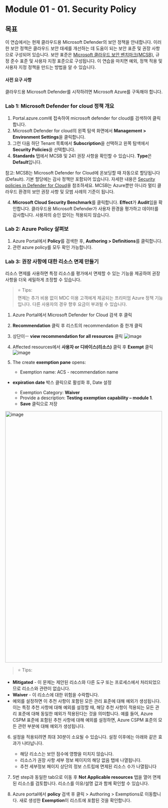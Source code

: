 # Module 01 - 01. Security Policy 

## 목표
이 연습에서는 현재 클라우드용 Microsoft Defender의 보안 정책을 안내합니다. 이러한 보안 정책은 클라우드 보안 태세를 개선하는 데 도움이 되는 보안 표준 및 권장 사항으로 구성되어 있습니다. 보안 표준은 [Microsoft 클라우드 보안 벤치마크(MCSB)](https://learn.microsoft.com/en-us/azure/defender-for-cloud/concept-regulatory-compliance), 규정 준수 표준 및 사용자 지정 표준으로 구성됩니다. 
이 연습을 마치면 예외, 정책 적용 및 사용자 지정 정책을 만드는 방법을 알 수 있습니다.  

#### 사전 요구 사항
클라우드용 Microsoft Defender를 시작하려면 Microsoft Azure를 구독해야 합니다. 

### Lab 1: Microsoft Defender for cloud 정책 개요

1. Portal.azure.com에 접속하여 microsoft defender for cloud를 검색하여 클릭합니다.
2. Microsoft Defender for cloud의 왼쪽 탐색 화면에서 **Management > Environment Settings**을 클릭합니다. 
3. 그런 다음 하단 Tenant 목록에서 **Subscription**을 선택하고 왼쪽 탐색에서 **Security Policies**을 선택합니다.
4. **Standards** 탭에서 MCSB 및 241 권장 사항을 확인할 수 있습니다. **Type**은 **Default**입니다. 

참고: MCSB는 Microsoft Defender for Cloud에 온보딩할 때 자동으로 할당됩니다(Default). 기본 할당에는 감사 정책만 포함되어 있습니다. 자세한 내용은 [Security policies in Defender for Cloud]([https://aka.ms/ascpolicies](https://learn.microsoft.com/en-us/azure/defender-for-cloud/security-policy-concept))을 참조하세요. MCSB는 Azure뿐만 아니라 멀티 클라우드 환경의 보안 권장 사항 및 모범 사례의 기준이 됩니다. 

4.	**Microsoft Cloud Security Benchmark**를 클릭합니다. **Effect**가 **Audit**임을 확인합니다. 클라우드용 Microsoft Defender가 사용자 환경을 평가하고 데이터를 감사합니다. 사용자의 승인 없이는 적용되지 않습니다.

### Lab 2: Azure Policy 살펴보
1.	Azure Portal에서 **Policy**를 검색한 후, **Authoring > Definitions**를 클릭합니다.
2.	관련 azure policy를 모두 확인 가능합니다.

### Lab 3: 권장 사항에 대한 리소스 면제 만들기
리소스 면제를 사용하면 특정 리소스를 평가에서 면제할 수 있는 기능을 제공하여 권장 사항을 더욱 세밀하게 조정할 수 있습니다. 

> ⭐ Tips: <br>
> 면제는 추가 비용 없이 MDC 이용 고객에게 제공되는 프리미엄 Azure 정책 기능입니다. 다른 사용자의 경우 향후 요금이 부과될 수 있습니다.

1. Azure Portal에서 Microsoft Defender for Cloud 검색 후 클릭
2. **Recommendation** 클릭 후 리스트의 recommendation 중 한개 클릭 
3. 상단이ㅡ **view recommendation for all resources** 클릭
![image](https://github.com/user-attachments/assets/973a7ebe-3723-4c72-98c4-7fe4cc71b9ba)

4. Affected resources에서 **사용자 or 디바이스(리소스)** 클릭 후 **Exempt** 클릭
![image](https://github.com/user-attachments/assets/523d67cc-7ec5-4a37-ad20-8cd4c39e10e4)

5. The create **exemption pane** opens:
   *	Exemption name: ACS - recommendation name 
*	**expiration date** 박스 클릭으로 활성화 후, Date 설정 

    - Exemption Category: **Waiver** 
    - Provide a description: **Testing exemption capability – module 1**.
    - **Save** 클릭으로 저장 
<img src="https://github.com/user-attachments/assets/3d90973d-0ab0-42ca-a356-64bbba4e1be5" alt="image" width="500" height="800">

> ⭐ Tips: <br>
*  **Mitigated** - 이 문제는 제안된 리소스와 다른 도구 또는 프로세스에서 처리되었으므로 리소스와 관련이 없습니다.
* **Waiver** - 이 리소스에 대한 위험을 수락합니다.
* 예외를 설정하면 이 추천 사항이 포함된 모든 관리 표준에 대해 예외가 생성됩니다. 이는 특정 추천 사항에 대해 예외를 설정할 때, 해당 추천 사항이 적용되는 모든 관리 표준에 대해 동일한 예외가 적용된다는 것을 의미합니다. 예를 들어, Azure CSPM 표준에 포함된 추천 사항에 대해 예외를 설정하면, Azure CSPM 표준의 모든 관련 부분에 대해 예외가 생성됩니다.

6. 설정을 적용되려면 최대 30분이 소요될 수 있습니다. 설정 이후에는 아래와 같은 효과가 나타납니다. 
    - 해당 리소스는 보안 점수에 영향을 미치지 않습니다.
    - 리소스가 권장 사항 세부 정보 페이지의 해당 없음 탭에 나열됩니다.
    - 추천 세부정보 페이지 상단의 정보 스트립에 면제된 리소스 수가 나열됩니다

7. 5번 step과 동일한 tab으로 이동 후 **Not Applicable resources** 탭을 열어 면제된 리소스를 검토합니다. 리소스를 이유/설명 값과 함께 확인할 수 있습니다.
8. Azure portal에서 **policy** 검색 후 클릭 > Authoring > Exemptions로 이동합니다. 새로 생성한 **Exemption**이 리스트에 포함된 것을 확인합니다.

